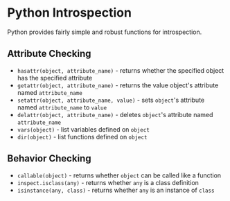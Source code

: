 # Python Introspection
Python provides fairly simple and robust functions for introspection.

## Attribute Checking
* `hasattr(object, attribute_name)` - returns whether the specified object has the specified attribute
* `getattr(object, attribute_name)` - returns the value object's attribute named `attribute_name`
* `setattr(object, attribute_name, value)` - sets `object`'s attribute named `attribute_name` to `value`
* `delattr(object, attribute_name)` - deletes `object`'s attribute named `attribute_name`
* `vars(object)` - list variables defined on `object`
* `dir(object)` - list functions defined on `object`

## Behavior Checking
* `callable(object)` - returns whether `object` can be called like a function
* `inspect.isclass(any)` - returns whether `any` is a class definition
* `isinstance(any, class)` - returns whether `any` is an instance of `class`